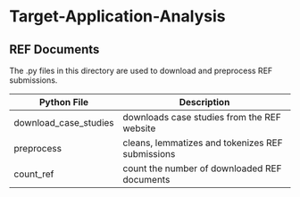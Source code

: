 # Target-Application-Analysis
## REF Documents
The .py files in this directory are used to download and preprocess REF submissions.

| Python File | Description |
| ----------------------| ----------- |
| download_case_studies | downloads case studies from the REF website |
| preprocess            | cleans, lemmatizes and tokenizes REF submissions |
| count_ref             | count the number of downloaded REF documents|


